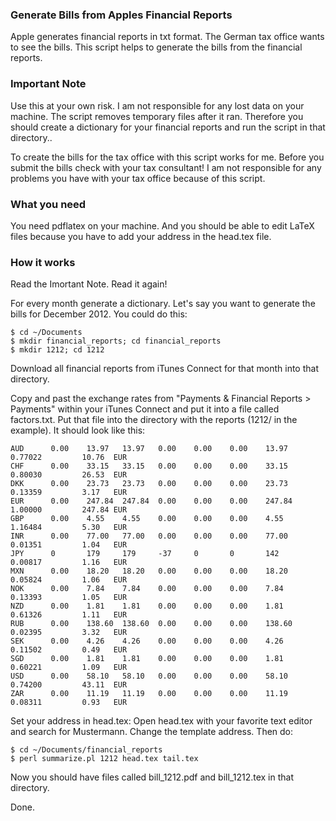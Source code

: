 ### Generate Bills from Apples Financial Reports
Apple generates financial reports in txt format. The German tax office wants to see the bills. This script helps to generate the bills from the financial reports.

### Important Note
Use this at your own risk. I am not responsible for any lost data on your machine. The script removes temporary files after it ran. Therefore you should create a dictionary for your financial reports and run the script in that directory..

To create the bills for the tax office with this script works for me. Before you submit the bills check with your tax consultant! I am not responsible for any problems you have with your tax office because of this script.

### What you need
You need pdflatex on your machine. And you should be able to edit LaTeX files because you have to add your address in the head.tex file.

### How it works
Read the Imortant Note. Read it again!

For every month generate a dictionary. Let's say you want to generate the bills for December 2012. You could do this:

```
$ cd ~/Documents
$ mkdir financial_reports; cd financial_reports
$ mkdir 1212; cd 1212
```

Download all financial reports from iTunes Connect for that month into that directory.

Copy and past the exchange rates from "Payments & Financial Reports > Payments" within your iTunes Connect and put it into a file called factors.txt. Put that file into the directory with the reports (1212/ in the example). It should look like this:

```
AUD      0.00    13.97   13.97   0.00    0.00    0.00    13.97   0.77022         10.76  EUR
CHF      0.00    33.15   33.15   0.00    0.00    0.00    33.15   0.80030         26.53  EUR
DKK      0.00    23.73   23.73   0.00    0.00    0.00    23.73   0.13359         3.17   EUR
EUR      0.00    247.84  247.84  0.00    0.00    0.00    247.84  1.00000         247.84 EUR
GBP      0.00    4.55    4.55    0.00    0.00    0.00    4.55    1.16484         5.30   EUR
INR      0.00    77.00   77.00   0.00    0.00    0.00    77.00   0.01351         1.04   EUR
JPY      0       179     179     -37     0       0       142     0.00817         1.16   EUR
MXN      0.00    18.20   18.20   0.00    0.00    0.00    18.20   0.05824         1.06   EUR
NOK      0.00    7.84    7.84    0.00    0.00    0.00    7.84    0.13393         1.05   EUR
NZD      0.00    1.81    1.81    0.00    0.00    0.00    1.81    0.61326         1.11   EUR
RUB      0.00    138.60  138.60  0.00    0.00    0.00    138.60  0.02395         3.32   EUR
SEK      0.00    4.26    4.26    0.00    0.00    0.00    4.26    0.11502         0.49   EUR
SGD      0.00    1.81    1.81    0.00    0.00    0.00    1.81    0.60221         1.09   EUR
USD      0.00    58.10   58.10   0.00    0.00    0.00    58.10   0.74200         43.11  EUR
ZAR      0.00    11.19   11.19   0.00    0.00    0.00    11.19   0.08311         0.93   EUR
```

Set your address in head.tex: Open head.tex with your favorite text editor and search for Mustermann. Change the template address. Then do:

```
$ cd ~/Documents/financial_reports
$ perl summarize.pl 1212 head.tex tail.tex
```

Now you should have files called bill_1212.pdf and bill_1212.tex in that directory. 

Done.
